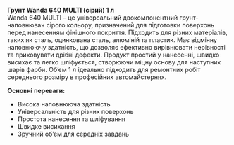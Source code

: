 **Грунт Wanda 640 MULTI (сірий) 1 л**  
Wanda 640 MULTI – це універсальний двокомпонентний грунт-наповнювач сірого кольору, призначений для підготовки поверхонь перед нанесенням фінішного покриття. Підходить для різних матеріалів, таких як сталь, оцинкована сталь, алюміній та пластик. Має відмінну наповнюючу здатність, що дозволяє ефективно вирівнювати нерівності та приховувати дрібні дефекти. Продукт простий у нанесенні, швидко висихає та легко шліфується, створюючи міцну основу для наступних шарів фарби. Об’єм 1 л ідеально підходить для ремонтних робіт середнього розміру в професійних автомайстернях.

**Основні переваги:**
- Висока наповнююча здатність
- Універсальність для різних поверхонь
- Простота нанесення та шліфування
- Швидке висихання
- Зручний об’єм для середніх завдань